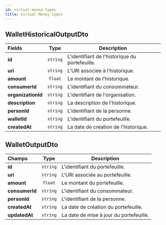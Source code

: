 ```yaml
---
id: virtual-money-types
title: Virtual Money types
---
```


## WalletHistoricalOutputDto

| Fields             |   Type   | Description                                    |
| :----------------- | :------: | ---------------------------------------------- |
| **id**             | `string` | L'identifiant de l'historique du portefeuille. |
| **uri**            | `string` | L'URI associée à l'historique.                 |
| **amount**         | `float`  | Le montant de l'historique.                    |
| **consumerId**     | `string` | L'identifiant du consommateur.                 |
| **organizationId** | `string` | L'identifiant de l'organisation.               |
| **description**    | `string` | La description de l'historique.                |
| **personId**       | `string` | L'identifiant de la personne.                  |
| **walletId**       | `string` | L'identifiant du portefeuille.                 |
| **createdAt**      | `string` | La date de création de l'historique.           |

## WalletOutputDto

| Champs         |   Type   | Description                             |
| :------------- | :------: | --------------------------------------- |
| **id**         | `string` | L'identifiant du portefeuille.          |
| **uri**        | `string` | L'URI associée au portefeuille.         |
| **amount**     | `float`  | Le montant du portefeuille.             |
| **consumerId** | `string` | L'identifiant du consommateur.          |
| **personId**   | `string` | L'identifiant de la personne.           |
| **createdAt**  | `string` | La date de création du portefeuille.    |
| **updatedAt**  | `string` | La date de mise à jour du portefeuille. |
